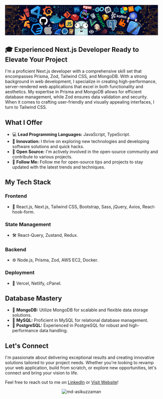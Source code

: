 <img src="https://raw.githubusercontent.com/BINOD-XD/BINOD-XD/main/header_.png"/>

## 🎓 Experienced Next.js Developer Ready to Elevate Your Project

I'm a proficient Next.js developer with a comprehensive skill set that encompasses Prisma, Zod, Tailwind CSS, and MongoDB. With a strong background in web development, I specialize in creating high-performance, server-rendered web applications that excel in both functionality and aesthetics. My expertise in Prisma and MongoDB allows for efficient database management, while Zod ensures data validation and security. When it comes to crafting user-friendly and visually appealing interfaces, I turn to Tailwind CSS.

## What I Offer

- 💻 **Lead Programming Languages:** JavaScript, TypeScript.
- 📌 **Innovation:** I thrive on exploring new technologies and developing software solutions and quick hacks.
- 🧩 **Open Source:** I'm actively involved in the open-source community and contribute to various projects.
- 📂 **Follow Me:** Follow me for open-source tips and projects to stay updated with the latest trends and techniques.

## My Tech Stack

### Frontend
- 💎 React.js, Next.js, Tailwind CSS, Bootstrap, Sass, jQuery, Axios, React-hook-form.

### State Management
- 🛠️ React-Query, Zustand, Redux.

### Backend
- ⚙ Node.js, Prisma, Zod, AWS EC2, Docker.

### Deployment
- 🚀 Vercel, Netlify, cPanel.

## Database Mastery

- 🍃 **MongoDB:** Utilize MongoDB for scalable and flexible data storage solutions.
- 🐬 **MySQL:** Proficient in MySQL for relational database management.
- 🐘 **PostgreSQL:** Experienced in PostgreSQL for robust and high-performance data handling.

## Let's Connect

I'm passionate about delivering exceptional results and creating innovative solutions tailored to your project needs. Whether you're looking to revamp your web application, build from scratch, or explore new opportunities, let's connect and bring your vision to life.

Feel free to reach out to me on [LinkedIn](https://www.linkedin.com/in/md-asikuzzaman) or [Visit Website](https://devasik.vercel.app)!


<div width="100%" align="center">
<img
    src="https://github-readme-stats.vercel.app/api/top-langs?username=md-asikuzzaman&show_icons=true&locale=en&layout=compact&show_icons=true&count_private=true&theme=react&bg_color=0D1117"
    alt="md-asikuzzaman"
  />
</div>

